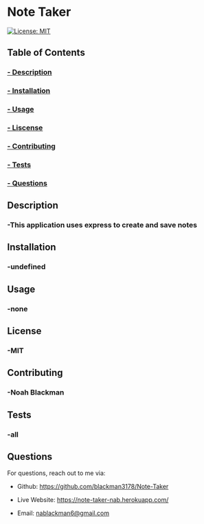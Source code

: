 # Note Taker
[![License: MIT](https://img.shields.io/badge/License-MIT-yellow.svg)](https://opensource.org/licenses/MIT)

## Table of Contents 

### [- Description](##description)

### [- Installation](##installation)

### [- Usage](##usage)

### [- Liscense](##liscense)

### [- Contributing](##contributing)

### [- Tests](##tests)

### [- Questions](##questions)


## Description

### -This application uses express to create and save notes


## Installation

### -undefined


## Usage 

### -none


## License 

### -MIT


## Contributing

### -Noah Blackman


## Tests

### -all


## Questions

For questions, reach out to me via:

* Github: https://github.com/blackman3178/Note-Taker

* Live Website: https://note-taker-nab.herokuapp.com/

* Email: nablackman6@gmail.com
